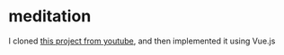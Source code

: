 # meditation

I cloned [this project from youtube](https://www.youtube.com/watch?v=oMBXdZzYqEk&feature=emb_title), and then implemented it using Vue.js
